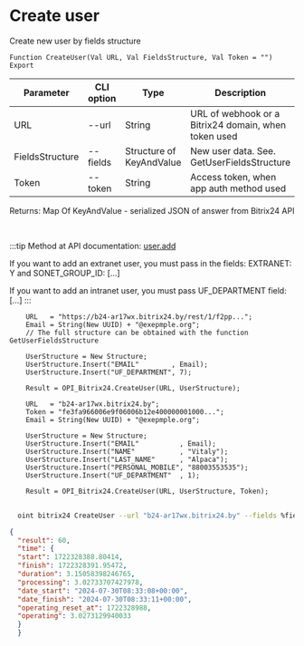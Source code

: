 ﻿---
sidebar_position: 3
---

# Create user
 Create new user by fields structure



`Function CreateUser(Val URL, Val FieldsStructure, Val Token = "") Export`

  | Parameter | CLI option | Type | Description |
  |-|-|-|-|
  | URL | --url | String | URL of webhook or a Bitrix24 domain, when token used |
  | FieldsStructure | --fields | Structure of KeyAndValue | New user data. See. GetUserFieldsStructure |
  | Token | --token | String | Access token, when app auth method used |

  
  Returns:  Map Of KeyAndValue - serialized JSON of answer from Bitrix24 API

<br/>

:::tip
Method at API documentation: [user.add](https://dev.1c-bitrix.ru/rest_help/users/user_add.php)

 If you want to add an extranet user, you must pass in the fields: EXTRANET: Y and SONET_GROUP_ID: [...]

 If you want to add an intranet user, you must pass UF_DEPARTMENT field: [...]
:::
<br/>


```bsl title="Code example"
    URL   = "https://b24-ar17wx.bitrix24.by/rest/1/f2pp...";
    Email = String(New UUID) + "@exepmple.org";
    // The full structure can be obtained with the function GetUserFieldsStructure

    UserStructure = New Structure;
    UserStructure.Insert("EMAIL"        , Email);
    UserStructure.Insert("UF_DEPARTMENT", 7);

    Result = OPI_Bitrix24.CreateUser(URL, UserStructure);

    URL   = "b24-ar17wx.bitrix24.by";
    Token = "fe3fa966006e9f06006b12e400000001000...";
    Email = String(New UUID) + "@exepmple.org";

    UserStructure = New Structure;
    UserStructure.Insert("EMAIL"          , Email);
    UserStructure.Insert("NAME"           , "Vitaly");
    UserStructure.Insert("LAST_NAME"      , "Alpaca");
    UserStructure.Insert("PERSONAL_MOBILE", "88003553535");
    UserStructure.Insert("UF_DEPARTMENT"  , 1);

    Result = OPI_Bitrix24.CreateUser(URL, UserStructure, Token);
```



```sh title="CLI command example"
    
  oint bitrix24 CreateUser --url "b24-ar17wx.bitrix24.by" --fields %fields% --token "fe3fa966006e9f06006b12e400000001000..."

```

```json title="Result"
{
  "result": 60,
  "time": {
  "start": 1722328388.80414,
  "finish": 1722328391.95472,
  "duration": 3.15058398246765,
  "processing": 3.02733707427978,
  "date_start": "2024-07-30T08:33:08+00:00",
  "date_finish": "2024-07-30T08:33:11+00:00",
  "operating_reset_at": 1722328988,
  "operating": 3.0273129940033
  }
  }
```
